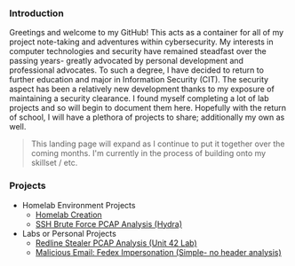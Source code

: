 ### Introduction 
Greetings and welcome to my GitHub! This acts as a container for all of my project note-taking and adventures within cybersecurity. My interests in computer technologies and security have remained steadfast over the passing years- greatly advocated by personal development and professional advocates. To such a degree, I have decided to return to further education and major in Information Security (CIT). The security aspect has been a relatively new development thanks to my exposure of maintaining a security clearance. I found myself completing a lot of lab projects and so will begin to document them here. Hopefully with the return of school, I will have a plethora of projects to share; additionally my own as well.

> This landing page will expand as I continue to put it together over the coming months. I'm currently in the process of building onto my skillset / etc.

### Projects
* Homelab Environment Projects
  * [Homelab Creation](https://github.com/clarkross/homelab-environment/)
  * [SSH Brute Force PCAP Analysis (Hydra)](https://github.com/clarkross/ssh-bruteforce-pcap-analysis)
* Labs or Personal Projects
  * [Redline Stealer PCAP Analysis (Unit 42 Lab)](https://github.com/clarkross/redline-stealer-unit42)
  * [Malicious Email: Fedex Impersonation (Simple- no header analysis)](https://github.com/clarkross/fedex-malicious-email)
  
